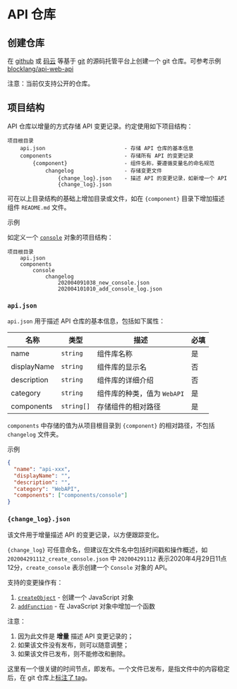 # API 仓库

## 创建仓库

在 [github](https://github.com) 或 [码云](https://gitee.com) 等基于 [git](https://git-scm.com/) 的源码托管平台上创建一个 git 仓库。可参考示例 [blocklang/api-web-api](https://github.com/blocklang/api-web-api)

注意：当前仅支持公开的仓库。

## 项目结构

API 仓库以增量的方式存储 API 变更记录。约定使用如下项目结构：

```text
项目根目录
    api.json                         - 存储 API 仓库的基本信息
    components                       - 存储所有 API 的变更记录
        {component}                  - 组件名称，要遵循变量名的命名规范
            changelog                - 存储变更文件
                {change_log}.json    - 描述 API 的变更记录，如新增一个 API
                {change_log}.json
```

可在以上目录结构的基础上增加目录或文件，如在 `{component}` 目录下增加描述组件 `README.md` 文件。

示例

如定义一个 [`console`](https://developer.mozilla.org/en-US/docs/Web/API/Console) 对象的项目结构：

```text
项目根目录
    api.json
    components
        console
            changelog
                202004091038_new_console.json
                202004101010_add_console_log.json
```

### `api.json`

`api.json` 用于描述 API 仓库的基本信息，包括如下属性：

| 名称        | 类型       | 描述                        | 必填 |
| ----------- | ---------- | --------------------------- | ---- |
| name        | `string`   | 组件库名称                  | 是   |
| displayName | `string`   | 组件库的显示名              | 否   |
| description | `string`   | 组件库的详细介绍            | 否   |
| category    | `string`   | 组件库的种类，值为 `WebAPI` | 是   |
| components  | `string[]` | 存储组件的相对路径          | 是   |

`components` 中存储的值为从项目根目录到 `{component}` 的相对路径，不包括 `changelog` 文件夹。

示例

```json
{
  "name": "api-xxx",
  "displayName": "",
  "description": "",
  "category": "WebAPI",
  "components": ["components/console"]
}
```

### `{change_log}.json`

该文件用于增量描述 API 的变更记录，以方便跟踪变化。

`{change_log}` 可任意命名，但建议在文件名中包括时间戳和操作概述，如 `202004291112_create_console.json` 中 `202004291112` 表示2020年4月29日11点12分，`create_console` 表示创建一个 `Console` 对象的 API。

支持的变更操作有：

1. [`createObject`](./create_object.md) - 创建一个 JavaScript 对象
2. [`addFunction`](./add_function.md) - 在 JavaScript 对象中增加一个函数

注意：

1. 因为此文件是 **增量** 描述 API 变更记录的；
2. 如果该文件没有发布，则可以随意调整；
3. 如果该文件已发布，则不能修改和删除。

这里有一个很关键的时间节点，即发布。一个文件已发布，是指文件中的内容稳定后，在 git 仓库上[标注了 tag](https://git-scm.com/docs/git-tag)。
